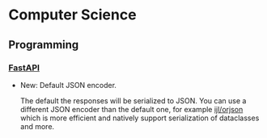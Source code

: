 # Computer Science

## Programming

### [FastAPI](fastapi.md)

* New: Default JSON encoder.

    The default the responses will be serialized to JSON. You can use a different
    JSON encoder than the default one, for example
    [ijl/orjson](https://github.com/ijl/orjson) which is more efficient and
    natively support serialization of dataclasses and more.